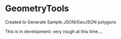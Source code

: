 # GeometryTools
Created to Generate Sample JSON/GeoJSON polygons

This is in development; very rough at this time....
